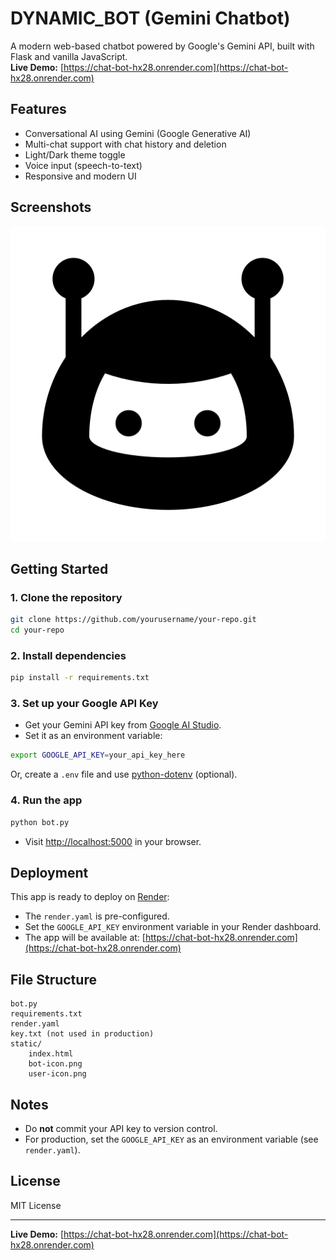 # DYNAMIC_BOT (Gemini Chatbot)

A modern web-based chatbot powered by Google's Gemini API, built with Flask and vanilla JavaScript.  
**Live Demo:** [https://chat-bot-hx28.onrender.com](https://chat-bot-hx28.onrender.com)

## Features

- Conversational AI using Gemini (Google Generative AI)
- Multi-chat support with chat history and deletion
- Light/Dark theme toggle
- Voice input (speech-to-text)
- Responsive and modern UI

## Screenshots

![Chat UI](static/bot-icon.png) <!-- Replace with actual screenshot if available -->

## Getting Started

### 1. Clone the repository

```sh
git clone https://github.com/yourusername/your-repo.git
cd your-repo
```

### 2. Install dependencies

```sh
pip install -r requirements.txt
```

### 3. Set up your Google API Key

- Get your Gemini API key from [Google AI Studio](https://aistudio.google.com/app/apikey).
- Set it as an environment variable:

```sh
export GOOGLE_API_KEY=your_api_key_here
```

Or, create a `.env` file and use [python-dotenv](https://pypi.org/project/python-dotenv/) (optional).

### 4. Run the app

```sh
python bot.py
```

- Visit [http://localhost:5000](http://localhost:5000) in your browser.

## Deployment

This app is ready to deploy on [Render](https://render.com/):

- The `render.yaml` is pre-configured.
- Set the `GOOGLE_API_KEY` environment variable in your Render dashboard.
- The app will be available at: [https://chat-bot-hx28.onrender.com](https://chat-bot-hx28.onrender.com)

## File Structure

```
bot.py
requirements.txt
render.yaml
key.txt (not used in production)
static/
    index.html
    bot-icon.png
    user-icon.png
```

## Notes

- Do **not** commit your API key to version control.
- For production, set the `GOOGLE_API_KEY` as an environment variable (see `render.yaml`).

## License

MIT License

---

**Live Demo:** [https://chat-bot-hx28.onrender.com](https://chat-bot-hx28.onrender.com)
